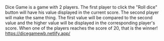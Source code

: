 Dice Game is a game with 2 players. The first player to click the "Roll dice" button will have his value displayed in the current score. The second player will make the same thing. The first value will be compared to the second value and the higher value will be displayed in the corresponding player's score. When one of the players reaches the score of 20, that is the winner! 
https://dicegamewb.netlify.app/
